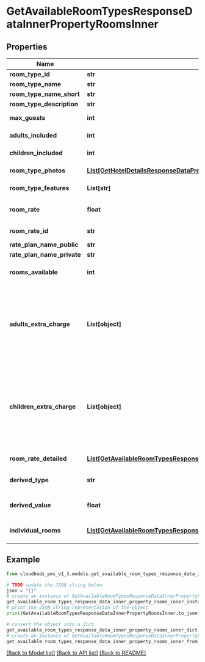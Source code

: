 # GetAvailableRoomTypesResponseDataInnerPropertyRoomsInner


## Properties

Name | Type | Description | Notes
------------ | ------------- | ------------- | -------------
**room_type_id** | **str** | Room type ID | [optional] 
**room_type_name** | **str** | Room type name | [optional] 
**room_type_name_short** | **str** | Room type short name | [optional] 
**room_type_description** | **str** | Room Type Description | [optional] 
**max_guests** | **int** | Max number of guests allowed in the room type | [optional] 
**adults_included** | **int** | Number of adults included on the basic room rate | [optional] 
**children_included** | **int** | Number of children included on the basic room rate | [optional] 
**room_type_photos** | [**List[GetHotelDetailsResponseDataPropertyImageInner]**](GetHotelDetailsResponseDataPropertyImageInner.md) | List of photos for the room type | [optional] 
**room_type_features** | **List[str]** | List of features for the room type | [optional] 
**room_rate** | **float** | Basic rate for the room, based on the parameters provided | [optional] 
**room_rate_id** | **str** | Specific Rate ID used for the room type ID | [optional] 
**rate_plan_name_public** | **str** | Rate plan public name | [optional] 
**rate_plan_name_private** | **str** | Rate plan private name | [optional] 
**rooms_available** | **int** | Number of rooms available, based on the parameters provided | [optional] 
**adults_extra_charge** | **List[object]** | Total extra charge for number of adults, depending on room settings (see \&quot;adultsIncluded\&quot; field). It is an associative array, where the key is the number of adults, and the value is the total extra charge when the number of adults is selected. | [optional] 
**children_extra_charge** | **List[object]** | Total extra charge for number of children, depending on room settings (see \&quot;childrenIncluded\&quot; field). It is an associative array, where the key is the number of children, and the value is the total extra charge when the number of children is selected. | [optional] 
**room_rate_detailed** | [**List[GetAvailableRoomTypesResponseDataInnerPropertyRoomsInnerRoomRateDetailedInner]**](GetAvailableRoomTypesResponseDataInnerPropertyRoomsInnerRoomRateDetailedInner.md) | Detailed information on the rates, if requested | [optional] 
**derived_type** | **str** | type of deriving (only if current rate was derived from other one). | [optional] 
**derived_value** | **float** | Can be positive or negative (only if current rate was derived from other one). | [optional] 
**individual_rooms** | [**List[GetAvailableRoomTypesResponseDataInnerPropertyRoomsInnerIndividualRoomsInner]**](GetAvailableRoomTypesResponseDataInnerPropertyRoomsInnerIndividualRoomsInner.md) | Individual rooms available to be booked (if set on backend) | [optional] 

## Example

```python
from cloudbeds_pms_v1_3.models.get_available_room_types_response_data_inner_property_rooms_inner import GetAvailableRoomTypesResponseDataInnerPropertyRoomsInner

# TODO update the JSON string below
json = "{}"
# create an instance of GetAvailableRoomTypesResponseDataInnerPropertyRoomsInner from a JSON string
get_available_room_types_response_data_inner_property_rooms_inner_instance = GetAvailableRoomTypesResponseDataInnerPropertyRoomsInner.from_json(json)
# print the JSON string representation of the object
print(GetAvailableRoomTypesResponseDataInnerPropertyRoomsInner.to_json())

# convert the object into a dict
get_available_room_types_response_data_inner_property_rooms_inner_dict = get_available_room_types_response_data_inner_property_rooms_inner_instance.to_dict()
# create an instance of GetAvailableRoomTypesResponseDataInnerPropertyRoomsInner from a dict
get_available_room_types_response_data_inner_property_rooms_inner_from_dict = GetAvailableRoomTypesResponseDataInnerPropertyRoomsInner.from_dict(get_available_room_types_response_data_inner_property_rooms_inner_dict)
```
[[Back to Model list]](../README.md#documentation-for-models) [[Back to API list]](../README.md#documentation-for-api-endpoints) [[Back to README]](../README.md)


